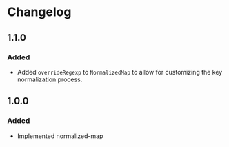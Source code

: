 # Changelog

## 1.1.0

### Added

- Added `overrideRegexp` to `NormalizedMap` to allow for customizing the key normalization process.

## 1.0.0 

### Added

- Implemented normalized-map
